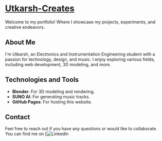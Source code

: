 # [Utkarsh-Creates](https://utkarsh-creates.github.io/)

Welcome to my portfolio! Where I showcase my projects, experiments, and creative endeavors.

## About Me

I'm Utkarsh, an Electronics and Instrumentation Engineering student with a passion for technology, design, and music. I enjoy exploring various fields, including web development, 3D modeling, and more.

## Technologies and Tools
- **Blender**: For 3D modeling and rendering.
- **SUNO AI**: For generating music tracks.
- **GitHub Pages**: For hosting this website.

## Contact
Feel free to reach out if you have any questions or would like to collaborate. You can find me on [![LinkedIn](https://www.linkedin.com/in/utkarsh-mishra-0a31b0229/)
